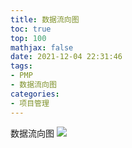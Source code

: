 ```yaml
---
title: 数据流向图
toc: true
top: 100
mathjax: false
date: 2021-12-04 22:31:46
tags:
- PMP
- 数据流向图
categories:
- 项目管理
---
```

数据流向图
<img src="https://ddabb.github.io/photos/pmpimages/数据流向图/制定项目章程.png"/>

